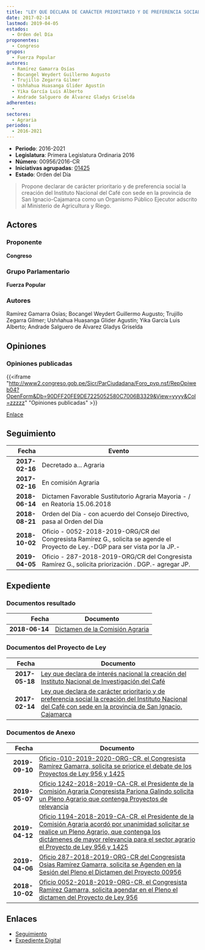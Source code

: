 ```yaml
---
title: "LEY QUE DECLARA DE CARÁCTER PRIORITARIO Y DE PREFERENCIA SOCIAL LA CREACIÓN DEL INSTITUTO NACIONAL DEL CAFÉ CON SEDE EN LA PROVINCIA DE SAN IGNACIO-CAJAMARCA"
date: 2017-02-14
lastmod: 2019-04-05
estados: 
  - Orden del Día
proponentes: 
  - Congreso
grupos: 
  - Fuerza Popular
autores: 
  - Ramírez Gamarra Osías
  - Bocangel Weydert Guillermo Augusto
  - Trujillo Zegarra Gilmer
  - Ushñahua Huasanga Glider Agustín
  - Yika García Luis Alberto
  - Andrade Salguero de Álvarez Gladys Griselda
adherentes: 
  - 
sectores: 
  - Agraria
periodos: 
  - 2016-2021
---
```


- **Periodo**: 2016-2021
- **Legislatura**: Primera Legislatura Ordinaria 2016
- **Número**: 00956/2016-CR
- **Iniciativas agrupadas**: [01425](../../01400/01425)
- **Estado**: Orden del Día

> Propone declarar de carácter prioritario y de preferencia social la creación del Instituto Nacional del Café con sede en la provincia de San Ignacio-Cajamarca como un Organismo Público Ejecutor adscrito al Ministerio de Agricultura y Riego.


## Actores

### Proponente

**Congreso**

### Grupo Parlamentario

**Fuerza Popular**

### Autores

Ramírez Gamarra Osías; Bocangel Weydert Guillermo Augusto; Trujillo Zegarra Gilmer; Ushñahua Huasanga Glider Agustín; Yika García Luis Alberto; Andrade Salguero de Álvarez Gladys Griselda


## Opiniones

### Opiniones publicadas

{{<iframe "http://www2.congreso.gob.pe/Sicr/ParCiudadana/Foro_pvp.nsf/RepOpiweb04?OpenForm&Db=90DFF20FE9DE7225052580C7006B3329&View=yyyy&Col=zzzzz" "Opiniones publicadas" >}}

[Enlace](http://www2.congreso.gob.pe/Sicr/ParCiudadana/Foro_pvp.nsf/RepOpiweb04?OpenForm&Db=90DFF20FE9DE7225052580C7006B3329&View=yyyy&Col=zzzzz)

## Seguimiento

| Fecha | Evento |
|------:|--------|
| **2017-02-16** | Decretado a... Agraria|
| **2017-02-16** | En comisión Agraria|
| **2018-06-14** | Dictamen Favorable Sustitutorio Agraria Mayoria - / en Reatoría 15.06.2018|
| **2018-08-21** | Orden del Día - con acuerdo del Consejo Directivo, pasa al Orden del Día|
| **2018-10-02** | Oficio - 0052-2018-2019-ORG/CR del Congresista Ramírez G., solicita se agende el Proyecto de Ley.-DGP para ser vista por la JP.-|
| **2019-04-05** | Oficio - 287-2018-2019-ORG/CR del Congresista Ramírez G., solicita priorización . DGP.- agregar JP.|


## Expediente


### Documentos resultado

| Fecha | Documento |
|------:|--------|
| **2018-06-14** | [Dictamen de la Comisión Agraria](http://www.leyes.congreso.gob.pe/Documentos/2016_2021/Dictamenes/Proyectos_de_Ley/00956DC01MAY20180614.pdf) |

### Documentos del Proyecto de Ley

| Fecha | Documento |
|------:|--------|
| **2017-05-18** | [Ley que declara de interés nacional la creación del Instituto Nacional de Investigación del Café](http://www.leyes.congreso.gob.pe/Documentos/2016_2021/Proyectos_de_Ley_y_de_Resoluciones_Legislativas/PL0142520170518.D..pdf) |
| **2017-02-14** | [Ley que declara de carácter prioritario y de preferencia social la creación del Instituto Nacional del Café con sede en la provincia de San Ignacio, Cajamarca](http://www.leyes.congreso.gob.pe/Documentos/2016_2021/Proyectos_de_Ley_y_de_Resoluciones_Legislativas/PL0095520170214.pdf) |

### Documentos de Anexo

| Fecha | Documento |
|------:|--------|
| **2019-09-10** | [Oficio-010-2019-2020-ORG-CR, el Congresista Ramirez Gamarra, solicita se priorice el debate de los Proyectos de Ley 956 y 1425](http://www.leyes.congreso.gob.pe/Documentos/2016_2021/Oficios/Congresistas/OFICIO-010-2019-2020-ORG-CR.pdf) |
| **2019-05-07** | [Oficio 1242-2018-2019-CA-CR, el Presidente de la Comisión Agraria Congresista Pariona Galindo solicita un Pleno Agrario que contenga Proyectos de relevancia](http://www.leyes.congreso.gob.pe/Documentos/2016_2021/Oficios/Comisiones_Ordinarias/OFICIO-1242-2018-2019-CA-CR.pdf) |
| **2019-04-12** | [Oficio 1194-2018-2019-CA-CR, el Presidente de la Comisión Agraria acordó por unanimidad solicitar se realice un Pleno Agrario, que contenga los dictámenes de mayor relevancia para el sector agrario el Proyecto de Ley 956 y 1425](http://www.leyes.congreso.gob.pe/Documentos/2016_2021/Oficios/Comisiones_Ordinarias/OFICIO-1194-2018-2019-CA-CR.pdf) |
| **2019-04-06** | [Oficio 287-2018-2019-ORG-CR del Congresista Osias Ramírez Gamarra, solicita se Agenden en la Sesión del Pleno el Dictamen del Proyecto 00956](http://www.leyes.congreso.gob.pe/Documentos/2016_2021/Oficios/Congresistas/OFICIO-287-2018-2019-ORG-CR.pdf) |
| **2018-10-02** | [Oficio 0052-2018-2019-ORG-CR, el Congresista Ramirez Gamarra, solicita agendar en el Pleno el dictamen del Proyecto de Ley 956](http://www.leyes.congreso.gob.pe/Documentos/2016_2021/Oficios/Congresistas/OFICIO-0052-2018-2019-ORG-CR.PDF) |

## Enlaces 

- [Seguimiento](http://www2.congreso.gob.pe/Sicr/TraDocEstProc/CLProLey2016.nsf/f7fff46988ca05b1052578e100829cc7/04c84abafc8eeb3c052580c70068333d?OpenDocument)
- [Expediente Digital](http://www2.congreso.gob.pe/Sicr/TraDocEstProc/CLProLey2016.nsf/f7fff46988ca05b1052578e100829cc7/04c84abafc8eeb3c052580c70068333d?OpenDocument&Click=05257FB7005EB655.eb71d0cf91d8294e05256cdf006b5706/$Body/0.1C6C)
